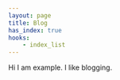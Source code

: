 ```yaml
---
layout: page
title: Blog
has_index: true
hooks:
    - index_list
---
```


Hi I am example. I like blogging.
